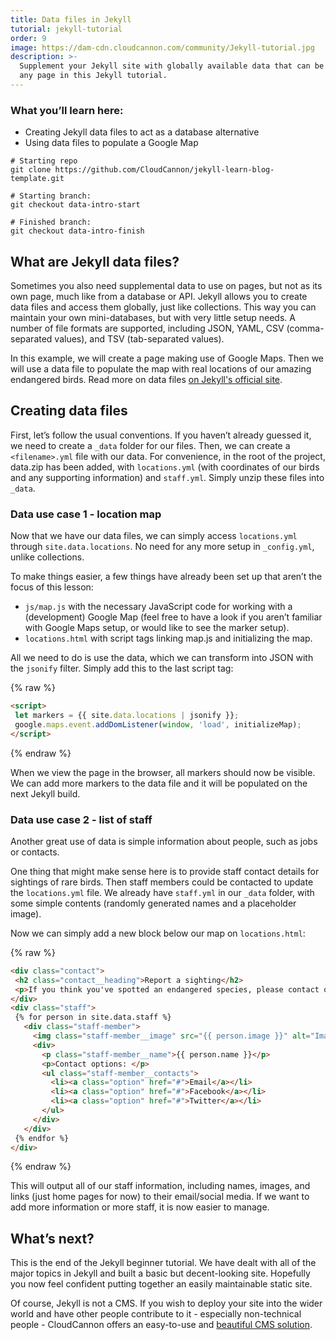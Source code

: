 ```yaml
---
title: Data files in Jekyll
tutorial: jekyll-tutorial
order: 9
image: https://dam-cdn.cloudcannon.com/community/Jekyll-tutorial.jpg
description: >-
  Supplement your Jekyll site with globally available data that can be used on
  any page in this Jekyll tutorial.
---
```

### What you’ll learn here:

* Creating Jekyll data files to act as a database alternative
* Using data files to populate a Google Map

```shell
# Starting repo
git clone https://github.com/CloudCannon/jekyll-learn-blog-template.git

# Starting branch:
git checkout data-intro-start

# Finished branch:
git checkout data-intro-finish
```


## What are Jekyll data files?

Sometimes you also need supplemental data to use on pages, but not as its own page, much like from a database or API. Jekyll allows you to create data files and access them globally, just like collections. This way you can maintain your own mini-databases, but with very little setup needs. A number of file formats are supported, including JSON, YAML, CSV (comma-separated values), and TSV (tab-separated values).

In this example, we will create a page making use of Google Maps. Then we will use a data file to populate the map with real locations of our amazing endangered birds. Read more on data files [on Jekyll's official site](https://jekyllrb.com/docs/datafiles/).

## Creating data files

First, let’s follow the usual conventions. If you haven’t already guessed it, we need to create a `_data` folder for our files. Then, we can create a `<filename>.yml` file with our data. For convenience, in the root of the project, data.zip has been added, with `locations.yml` (with coordinates of our birds and any supporting information) and `staff.yml`. Simply unzip these files into `_data`.

### Data use case 1 - location map

Now that we have our data files, we can simply access `locations.yml` through `site.data.locations`. No need for any more setup in `_config.yml`, unlike collections.

To make things easier, a few things have already been set up that aren’t the focus of this lesson:

* `js/map.js`&nbsp;with the necessary JavaScript code for working with a (development) Google Map (feel free to have a look if you aren’t familiar with Google Maps setup, or would like to see the marker setup).
* `locations.html` with script tags linking map.js and initializing the map.

All we need to do is use the data, which we can transform into JSON with the `jsonify` filter. Simply add this to the last script tag:

{% raw %}
 ```html
<script>
  let markers = {{ site.data.locations | jsonify }};
  google.maps.event.addDomListener(window, 'load', initializeMap);
</script>

```
{% endraw %}

When we view the page in the browser, all markers should now be visible. We can add more markers to the data file and it will be populated on the next Jekyll build.

### Data use case 2 - list of staff

Another great use of data is simple information about people, such as jobs or contacts.

One thing that might make sense here is to provide staff contact details for sightings of rare birds. Then staff members could be contacted to update the `locations.yml` file. We already have `staff.yml`&nbsp;in our `_data` folder, with some simple contents (randomly generated names and a placeholder image).

Now we can simply add a new block below our map on `locations.html`\:

{% raw %}
 ```html
<div class="contact">
  <h2 class="contact__heading">Report a sighting</h2>
  <p>If you think you've spotted an endangered species, please contact one of our friendly staff to let them know.</p>
</div>
<div class="staff">
  {% for person in site.data.staff %}
    <div class="staff-member">
      <img class="staff-member__image" src="{{ person.image }}" alt="Image of {{ person.name }}">
      <div>
        <p class="staff-member__name">{{ person.name }}</p>
        <p>Contact options: </p>
        <ul class="staff-member__contacts">
          <li><a class="option" href="#">Email</a></li>
          <li><a class="option" href="#">Facebook</a></li>
          <li><a class="option" href="#">Twitter</a></li>
        </ul>
      </div>
    </div>
  {% endfor %}
</div>
```
{% endraw %}

This will output all of our staff information, including names, images, and links (just home pages for now) to their email/social media. If we want to add more information or more staff, it is now easier to manage.

## What’s next?

This is the end of the Jekyll beginner tutorial. We have dealt with all of the major topics in Jekyll and built a basic but decent-looking site. Hopefully you now feel confident putting together an easily maintainable static site.

Of course, Jekyll is not a CMS. If you wish to deploy your site into the wider world and have other people contribute to it - especially non-technical people - CloudCannon offers an easy-to-use and [beautiful CMS solution](https://cloudcannon.com/jekyll-cms/).


